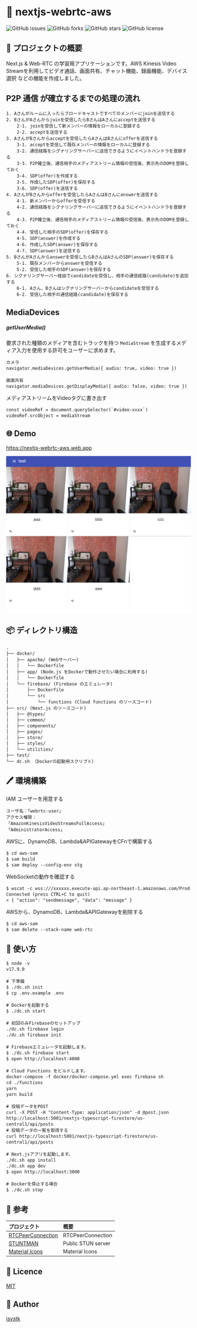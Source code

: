 🌙 nextjs-webrtc-aws
====

![GitHub issues](https://img.shields.io/github/issues/isystk/nextjs-webrtc-aws)
![GitHub forks](https://img.shields.io/github/forks/isystk/nextjs-webrtc-aws)
![GitHub stars](https://img.shields.io/github/stars/isystk/nextjs-webrtc-aws)
![GitHub license](https://img.shields.io/github/license/isystk/nextjs-webrtc-aws)

## 📗 プロジェクトの概要

Next.js & Web-RTC の学習用アプリケーションです。AWS Kinesis Video Streamを利用してビデオ通話、画面共有、チャット機能、録画機能、デバイス選択 などの機能を作成しました。

## P2P 通信 が確立するまでの処理の流れ

```
1. Aさんがルームに入ったらブロードキャストですべてのメンバーにjoinを送信する
2. BさんがAさんからjoinを受信したらBさんはAさんにacceptを送信する
    2-1. joinを受信して新メンバーの情報をローカルに登録する
    2-2. acceptを送信する
3. AさんがBさんからacceptを受信したらAさんはBさんにofferを送信する
    3-1. acceptを受信して既存メンバーの情報をローカルに登録する
    3-2. 通信経路をシグナリングサーバーに送信できるようにイベントハンドラを登録する
    3-3. P2P確立後、通信相手のメディアストリーム情報の受信後、表示先のDOMを登録しておく
    3-4. SDP(offer)を作成する
    3-5. 作成したSDP(offer)を保存する
    3-6. SDP(offer)を送信する
4. AさんがBさんからofferを受信したらAさんはBさんにanswerを送信する
    4-1. 新メンバーからofferを受信する
    4-2. 通信経路をシグナリングサーバーに送信できるようにイベントハンドラを登録する
    4-3. P2P確立後、通信相手のメディアストリーム情報の受信後、表示先のDOMを登録しておく
    4-4. 受信した相手のSDP(offer)を保存する
    4-5. SDP(answer)を作成する
    4-6. 作成したSDP(answer)を保存する
    4-7. SDP(answer)を送信する
5. BさんがAさんからanswerを受信したらBさんはAさんのSDP(answer)を保存する
    5-1. 既存メンバーからanswerを受信する
    5-2. 受信した相手のSDP(answer)を保存する
6. シグナリングサーバー経由でcandidateを受信し、相手の通信経路(candidate)を追加する
    6-1. Aさん、Bさんはシグナリングサーバーからcandidateを受信する
    6-2. 受信した相手の通信経路(candidate)を保存する
```

## MediaDevices

##### getUserMedia()

要求された種類のメディアを含むトラックを持つ `MediaStream` を生成するメディア入力を使用する許可をユーザーに求めます。
```
カメラ
navigator.mediaDevices.getUserMedia({ audio: true, video: true })

画面共有
navigator.mediaDevices.getDisplayMedia({ audio: false, video: true })
```

メディアストリームをVideoタグに書き出す
```
const videoRef = document.querySelector(`#video-xxxx`)
videoRef.srcObject = mediaStream
```

## 🌐 Demo

https://nextjs-webrtc-aws.web.app

![投稿画面](./app.png "投稿画面")


## 📦 ディレクトリ構造

```
.
├── docker/
│   ├── apache/ (Webサーバー)
│   │   └── Dockerfile
│   ├── app/ (Node.js をDockerで動作させたい場合に利用する)
│   │   └── Dockerfile
│   └── firebase/ (Firebase のエミュレータ)
│       ├── Dockerfile
│       └── src
│           └── functions (Cloud functions のソースコード)
├── src/ (Next.js のソースコード)
│   ├── @types/
│   ├── common/
│   ├── components/
│   ├── pages/
│   ├── store/
│   ├── styles/
│   └── utilities/
├── test/
└── dc.sh （Dockerの起動用スクリプト）
```

## 🖊️ 環境構築

IAM ユーザーを用意する
```
ユーザ名：「webrtc-user」
アクセス権限：
「AmazonKinesisVideoStreamsFullAccess」
「AdministratorAccess」
```

AWSに、DynamoDB、Lambda&APIGatewayをCFnで構築する
```
$ cd aws-sam
$ sam build
$ sam deploy --config-env stg
```

WebSocketの動作を確認する
```
$ wscat -c wss:///xxxxxx.execute-api.ap-northeast-1.amazonaws.com/Prod
Connected (press CTRL+C to quit)
< { "action": "sendmessage", "data": "message" }
```

AWSから、DynamoDB、Lambda&APIGatewayを削除する
```
$ cd aws-sam
$ sam delete --stack-name web-rtc
```

## 💬 使い方

```
$ node -v
v17.9.0

# 下準備
$ ./dc.sh init
$ cp .env.example .env

# Dockerを起動する
$ ./dc.sh start

# 初回のみFirebaseのセットアップ
./dc.sh firebase login
./dc.sh firebase init

# Firebaseエミュレータを起動します。
$ ./dc.sh firebase start
$ open http://localhost:4000

# Cloud Functions をビルドします。
docker-compose -f docker/docker-compose.yml exec firebase sh
cd ./functions
yarn
yarn build

# 投稿データをPOST
curl -X POST -H "Content-Type: application/json" -d @post.json http://localhost:5001/nextjs-typescript-firestore/us-central1/api/posts
# 投稿データの一覧を取得する
curl http://localhost:5001/nextjs-typescript-firestore/us-central1/api/posts

# Next.jsアプリを起動します。
./dc.sh app install
./dc.sh app dev
$ open http://localhost:3000

# Dockerを停止する場合
$ ./dc.sh stop
```

## 🎨 参考

| プロジェクト| 概要|
| :---------------------------------------| :-------------------------------|
| [RTCPeerConnection](https://developer.mozilla.org/ja/docs/Web/API/RTCPeerConnection)| RTCPeerConnection |
| [STUNTMAN](http://www.stunprotocol.org/)| Public STUN server |
| [Material Icons](https://v4.mui.com/components/material-icons/)| Material Icons |



## 🎫 Licence

[MIT](https://github.com/isystk/nextjs-webrtc-aws/blob/master/LICENSE)

## 👀 Author

[isystk](https://github.com/isystk)

